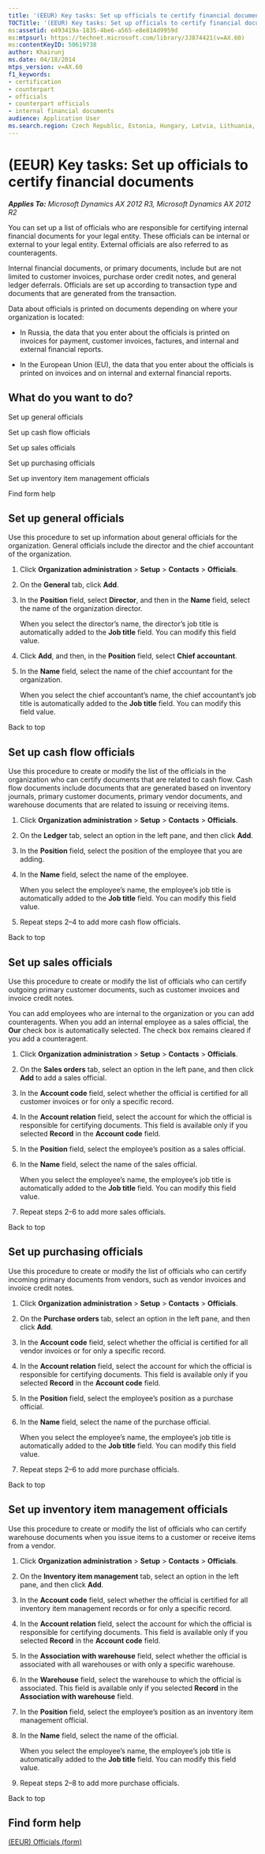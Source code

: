 ```yaml
---
title: '(EEUR) Key tasks: Set up officials to certify financial documents'
TOCTitle: '(EEUR) Key tasks: Set up officials to certify financial documents'
ms:assetid: e493419a-1835-4be6-a565-e8e814d9959d
ms:mtpsurl: https://technet.microsoft.com/library/JJ874421(v=AX.60)
ms:contentKeyID: 50619738
author: Khairunj
ms.date: 04/18/2014
mtps_version: v=AX.60
f1_keywords:
- certification
- counterpart
- officials
- counterpart officials
- internal financial documents
audience: Application User
ms.search.region: Czech Republic, Estonia, Hungary, Latvia, Lithuania, Poland, Russia
---
```


# (EEUR) Key tasks: Set up officials to certify financial documents 


_**Applies To:** Microsoft Dynamics AX 2012 R3, Microsoft Dynamics AX 2012 R2_

You can set up a list of officials who are responsible for certifying internal financial documents for your legal entity. These officials can be internal or external to your legal entity. External officials are also referred to as counteragents.

Internal financial documents, or primary documents, include but are not limited to customer invoices, purchase order credit notes, and general ledger deferrals. Officials are set up according to transaction type and documents that are generated from the transaction.

Data about officials is printed on documents depending on where your organization is located:

  - In Russia, the data that you enter about the officials is printed on invoices for payment, customer invoices, factures, and internal and external financial reports.

  - In the European Union (EU), the data that you enter about the officials is printed on invoices and on internal and external financial reports.

## What do you want to do?

Set up general officials

Set up cash flow officials

Set up sales officials

Set up purchasing officials

Set up inventory item management officials

Find form help

## Set up general officials

Use this procedure to set up information about general officials for the organization. General officials include the director and the chief accountant of the organization.

1.  Click **Organization administration** \> **Setup** \> **Contacts** \> **Officials**.

2.  On the **General** tab, click **Add**.

3.  In the **Position** field, select **Director**, and then in the **Name** field, select the name of the organization director.
    
    When you select the director’s name, the director’s job title is automatically added to the **Job title** field. You can modify this field value.

4.  Click **Add**, and then, in the **Position** field, select **Chief accountant**.

5.  In the **Name** field, select the name of the chief accountant for the organization.
    
    When you select the chief accountant’s name, the chief accountant’s job title is automatically added to the **Job title** field. You can modify this field value.

Back to top

## Set up cash flow officials

Use this procedure to create or modify the list of the officials in the organization who can certify documents that are related to cash flow. Cash flow documents include documents that are generated based on inventory journals, primary customer documents, primary vendor documents, and warehouse documents that are related to issuing or receiving items.

1.  Click **Organization administration** \> **Setup** \> **Contacts** \> **Officials**.

2.  On the **Ledger** tab, select an option in the left pane, and then click **Add**.

3.  In the **Position** field, select the position of the employee that you are adding.

4.  In the **Name** field, select the name of the employee.
    
    When you select the employee’s name, the employee’s job title is automatically added to the **Job title** field. You can modify this field value.

5.  Repeat steps 2–4 to add more cash flow officials.

Back to top

## Set up sales officials

Use this procedure to create or modify the list of officials who can certify outgoing primary customer documents, such as customer invoices and invoice credit notes.

You can add employees who are internal to the organization or you can add counteragents. When you add an internal employee as a sales official, the **Our** check box is automatically selected. The check box remains cleared if you add a counteragent.

1.  Click **Organization administration** \> **Setup** \> **Contacts** \> **Officials**.

2.  On the **Sales orders** tab, select an option in the left pane, and then click **Add** to add a sales official.

3.  In the **Account code** field, select whether the official is certified for all customer invoices or for only a specific record.

4.  In the **Account relation** field, select the account for which the official is responsible for certifying documents. This field is available only if you selected **Record** in the **Account code** field.

5.  In the **Position** field, select the employee’s position as a sales official.

6.  In the **Name** field, select the name of the sales official.
    
    When you select the employee’s name, the employee’s job title is automatically added to the **Job title** field. You can modify this field value.

7.  Repeat steps 2–6 to add more sales officials.

Back to top

## Set up purchasing officials

Use this procedure to create or modify the list of officials who can certify incoming primary documents from vendors, such as vendor invoices and invoice credit notes.

1.  Click **Organization administration** \> **Setup** \> **Contacts** \> **Officials**.

2.  On the **Purchase orders** tab, select an option in the left pane, and then click **Add**.

3.  In the **Account code** field, select whether the official is certified for all vendor invoices or for only a specific record.

4.  In the **Account relation** field, select the account for which the official is responsible for certifying documents. This field is available only if you selected **Record** in the **Account code** field.

5.  In the **Position** field, select the employee’s position as a purchase official.

6.  In the **Name** field, select the name of the purchase official.
    
    When you select the employee’s name, the employee’s job title is automatically added to the **Job title** field. You can modify this field value.

7.  Repeat steps 2–6 to add more purchase officials.

Back to top

## Set up inventory item management officials

Use this procedure to create or modify the list of officials who can certify warehouse documents when you issue items to a customer or receive items from a vendor.

1.  Click **Organization administration** \> **Setup** \> **Contacts** \> **Officials**.

2.  On the **Inventory item management** tab, select an option in the left pane, and then click **Add**.

3.  In the **Account code** field, select whether the official is certified for all inventory item management records or for only a specific record.

4.  In the **Account relation** field, select the account for which the official is responsible for certifying documents. This field is available only if you selected **Record** in the **Account code** field.

5.  In the **Association with warehouse** field, select whether the official is associated with all warehouses or with only a specific warehouse.

6.  In the **Warehouse** field, select the warehouse to which the official is associated. This field is available only if you selected **Record** in the **Association with warehouse** field.

7.  In the **Position** field, select the employee’s position as an inventory item management official.

8.  In the **Name** field, select the name of the official.
    
    When you select the employee’s name, the employee’s job title is automatically added to the **Job title** field. You can modify this field value.

9.  Repeat steps 2–8 to add more purchase officials.

Back to top

## Find form help

[(EEUR) Officials (form)](https://technet.microsoft.com/library/jj710672\(v=ax.60\))

  


